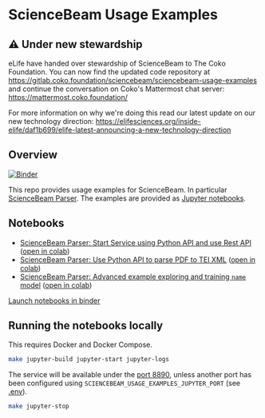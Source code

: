 # ScienceBeam Usage Examples

## ⚠️ Under new stewardship

eLife have handed over stewardship of ScienceBeam to The Coko Foundation. You can now find the updated code repository at https://gitlab.coko.foundation/sciencebeam/sciencebeam-usage-examples and continue the conversation on Coko's Mattermost chat server: https://mattermost.coko.foundation/

For more information on why we're doing this read our latest update on our new technology direction: https://elifesciences.org/inside-elife/daf1b699/elife-latest-announcing-a-new-technology-direction

## Overview

[![Binder](https://mybinder.org/badge_logo.svg)](https://mybinder.org/v2/gh/elifesciences/sciencebeam-usage-examples/HEAD?urlpath=lab)

This repo provides usage examples for ScienceBeam.
In particular [ScienceBeam Parser](https://github.com/elifesciences/sciencebeam-parser).
The examples are provided as [Jupyter notebooks](notebooks).

## Notebooks

- [ScienceBeam Parser: Start Service using Python API and use Rest API](notebooks/sciencebeam-parser/sciencebeam-parser-service.ipynb) ([open in colab](https://colab.research.google.com/github/elifesciences/sciencebeam-usage-examples/blob/develop/notebooks/sciencebeam-parser/sciencebeam-parser-service.ipynb))
- [ScienceBeam Parser: Use Python API to parse PDF to TEI XML](notebooks/sciencebeam-parser/sciencebeam-parser-library.ipynb) ([open in colab](https://colab.research.google.com/github/elifesciences/sciencebeam-usage-examples/blob/develop/notebooks/sciencebeam-parser/sciencebeam-parser-library.ipynb))
- [ScienceBeam Parser: Advanced example exploring and training `name` model](notebooks/sciencebeam-parser/sciencebeam-parser-advanced-name-model.ipynb) ([open in colab](https://colab.research.google.com/github/elifesciences/sciencebeam-usage-examples/blob/develop/notebooks/sciencebeam-parser/sciencebeam-parser-advanced-name-model.ipynb))

[Launch notebooks in binder](https://mybinder.org/v2/gh/elifesciences/sciencebeam-usage-examples/HEAD?urlpath=lab)

## Running the notebooks locally

This requires Docker and Docker Compose.

```bash
make jupyter-build jupyter-start jupyter-logs
```

The service will be available under the [port 8890](http://localhost:8890/),
unless another port has been configured using `SCIENCEBEAM_USAGE_EXAMPLES_JUPYTER_PORT` (see [.env](.env)).

```bash
make jupyter-stop
```
